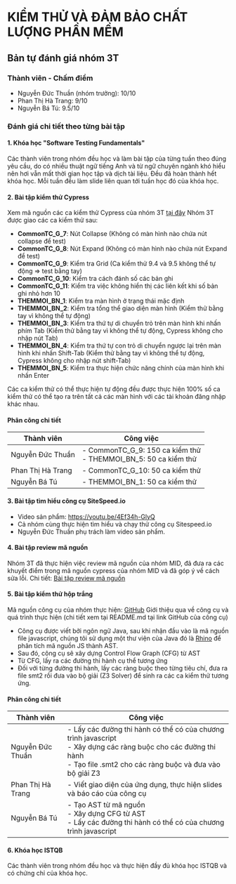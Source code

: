 # KIỂM THỬ VÀ ĐẢM BẢO CHẤT LƯỢNG PHẦN MỀM
## Bản tự đánh giá nhóm 3T
###  Thành viên - Chấm điểm

* Nguyễn Đức Thuần (nhóm trưởng): 10/10
* Phan Thị Hà Trang: 9/10
* Nguyễn Bá Tú: 9.5/10

### Đánh giá chi tiết theo từng bài tập

#### 1. Khóa học "Software Testing Fundamentals"
Các thành viên trong nhóm đều học và làm bài tập của từng tuần theo đúng yêu cầu, do có nhiều thuật ngữ tiếng Anh và từ ngữ chuyên ngành khó hiểu nên hơi vẫn mất thời gian học tập và dịch tài liệu.
Đều đã hoàn thành hết khóa học.
Mỗi tuần đều làm slide liên quan tới tuần học đó của khóa học.

#### 2. Bài tập kiểm thử Cypress
Xem mã nguồn các ca kiểm thử Cypress của nhóm 3T [tại đây](https://github.com/truonganhhoang/int3117-2017/tree/master/Group/3T)
Nhóm 3T được giao các ca kiểm thử sau:
- **CommonTC_G_7**:	Nút Collapse (Không có màn hình nào chứa nút collapse để test)
- **CommonTC_G_8**:	Nút Expand (Không có màn hình nào chứa nút Expand để test)
- **CommonTC_G_9**: Kiểm tra Grid (Ca kiểm thử 9.4 và 9.5 không thể tự động => test bằng tay)
- **CommonTC_G_10**: Kiểm tra cách đánh số các bản ghi
- **CommonTC_G_11**: Kiểm tra việc không hiển thị các liên kết khi số bản ghi nhỏ hơn 10
- **THEMMOI_BN_1**:	Kiểm tra màn hình ở trạng thái mặc định
- **THEMMOI_BN_2**:	Kiểm tra tổng thể giao diện màn hình (Kiểm thử bằng tay vì không thể tự động)
- **THEMMOI_BN_3**:	Kiểm tra thứ tự di chuyển trỏ trên màn hình khi nhấn phím Tab (Kiểm thử bằng tay vì không thể tự động, Cypress không cho nhập nút Tab)
- **THEMMOI_BN_4**:	Kiểm tra thứ tự con trỏ di chuyển ngược lại trên màn hình khi nhấn Shift-Tab (Kiểm thử bằng tay vì không thể tự động, Cypress không cho nhập nút shift-Tab)
- **THEMMOI_BN_5**:	Kiểm tra thực hiện chức năng chính của màn hình khi nhấn Enter

Các ca kiểm thử có thể thực hiện tự động đều được thực hiện 100% số ca kiểm thử có thể tạo ra trên tất cả các màn hình với các tài khoản đăng nhập khác nhau.

#### Phân công chi tiết
| Thành viên | Công việc |
|----------------|-----------------------------------------------|
| Nguyễn Đức Thuần 	| - CommonTC_G_9: 150 ca kiểm thử </br> - THEMMOI_BN_5: 50 ca kiểm thử </br>|
| Phan Thị Hà Trang                 	| - CommonTC_G_10: 50 ca kiểm thử |
| Nguyễn Bá Tú                     	| - THEMMOI_BN_1: 50 ca kiểm thử |

#### 3. Bài tập tìm hiểu công cụ SiteSpeed.io
* Video sản phẩm: https://youtu.be/4Ef34h-GlyQ
* Cả nhóm cùng thực hiện tìm hiểu và chạy thử công cụ Sitespeed.io
* Nguyễn Đức Thuần phụ trách làm video sản phẩm.

#### 4. Bài tập review mã nguồn
Nhóm 3T đã thực hiện việc review mã nguồn của nhóm MID, đã đưa ra các khuyết điểm trong mã nguồn cypress của nhóm MID và đã góp ý về cách sửa lỗi.
Chi tiết: [Bài tập review mã nguồn](https://github.com/truonganhhoang/int3117-2017/blob/master/Group/3T/README.md) 

#### 5. Bài tập kiểm thử hộp trắng
Mã nguồn công cụ của nhóm thực hiện: [GitHub](https://github.com/batu4404/js-data-flow-testing) 
Giới thiệu qua về công cụ và quá trình thực hiện  (chi tiết xem tại README.md tại link GitHub của công cụ)
- Công cụ được viết bởi ngôn ngữ Java, sau khi nhận đầu vào là mã nguồn file javascript, chúng tôi sử dụng một thư viện của Java đó là [Rhino](https://developer.mozilla.org/en-US/docs/Mozilla/Projects/Rhino) để phân tích mã nguồn JS thành AST.
- Sau đó, công cụ sẽ xây dựng Control Flow Graph (CFG) từ AST
- Từ CFG, lấy ra các đường thi hành cụ thể tương ứng
- Đối với từng đường thi hành, lấy các ràng buộc theo từng tiêu chí, đưa ra file smt2 rồi đưa vào bộ giải (Z3 Solver) để sinh ra các ca kiểm thử tương ứng.
#### Phân công chi tiết
| Thành viên | Công việc |
|----------------|-----------------------------------------------|
| Nguyễn Đức Thuần 	| - Lấy các đường thi hành có thể có của chương trình javascript </br> - Xây dựng các ràng buộc cho các đường thi hành</br> - Tạo file .smt2 cho các ràng buộc và đưa vào bộ giải Z3 |
| Phan Thị Hà Trang                 	| - Viết giao diện của ứng dụng, thực hiện slides và báo cáo của công cụ |
| Nguyễn Bá Tú                     	| - Tạo AST từ mã nguồn </br> - Xây dựng CFG từ AST </br> - Lấy các đường thi hành có thể có của chương trình javascript |

#### 6. Khóa học ISTQB
Các thành viên trong nhóm đều học và thực hiện đầy đủ khóa học ISTQB và có chứng chỉ của khóa học.

